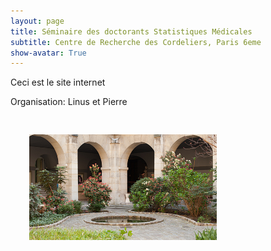```yaml
---
layout: page
title: Séminaire des doctorants Statistiques Médicales
subtitle: Centre de Recherche des Cordeliers, Paris 6eme
show-avatar: True
---
```

Ceci est le site internet

Organisation:  Linus et Pierre

<img style="float: center;" src="/assets/img/cordeliers.jpg" width="300" hspace="30" vspace="30">

